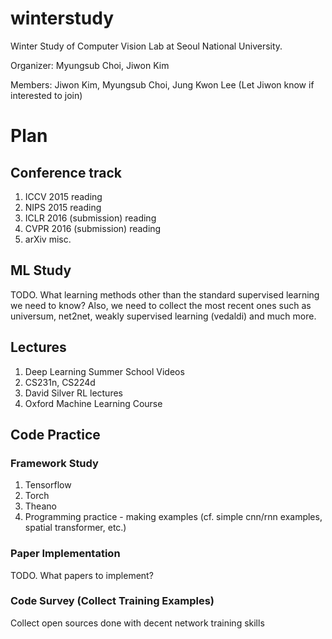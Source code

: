 # winterstudy
Winter Study of Computer Vision Lab at Seoul National University. 

Organizer: Myungsub Choi, Jiwon Kim

Members: Jiwon Kim, Myungsub Choi, Jung Kwon Lee (Let Jiwon know if interested to join)

# Plan 
## Conference track

1. ICCV 2015 reading
2. NIPS 2015 reading
3. ICLR 2016 (submission) reading
4. CVPR 2016 (submission) reading 
5. arXiv misc. 


## ML Study
TODO. What learning methods other than the standard supervised learning we need to know? Also, we need to collect the most recent ones such as universum, net2net, weakly supervised learning (vedaldi) and much more.


## Lectures

1. Deep Learning Summer School Videos
2. CS231n, CS224d
3. David Silver RL lectures
4. Oxford Machine Learning Course


## Code Practice

### Framework Study
1. Tensorflow
2. Torch
3. Theano
4. Programming practice - making examples (cf. simple cnn/rnn examples, spatial transformer, etc.)

### Paper Implementation

TODO. What papers to implement?

### Code Survey (Collect Training Examples)

Collect open sources done with decent network training skills
